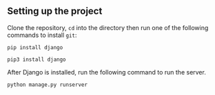 ## Setting up the project

Clone the repository, `cd` into the directory then run one of the following commands to install `git`:

```
pip install django
```

```
pip3 install django
```

After Django is installed, run the following command to run the server.

```
python manage.py runserver
```
